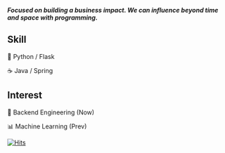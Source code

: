 ***Focused on building a business impact. We can influence beyond time and space with programming.***

## Skill

🐍 Python / Flask

☕ Java / Spring

## Interest

🎉 Backend Engineering (Now)

📊 Machine Learning (Prev)



[![Hits](https://hits.seeyoufarm.com/api/count/incr/badge.svg?url=https%3A%2F%2Fgithub.com%2F1core2life&count_bg=%2370AAE3&title_bg=%23555555&icon=&icon_color=%23E7E7E7&title=hits&edge_flat=false)](https://hits.seeyoufarm.com)



<!--
**1core2life/1core2life** is a ✨ _special_ ✨ repository because its `README.md` (this file) appears on your GitHub profile.

Here are some ideas to get you started:

- 🔭 I’m currently working on ...
- 🌱 I’m currently learning ...
- 👯 I’m looking to collaborate on ...
- 🤔 I’m looking for help with ...
- 💬 Ask me about ...
- 📫 How to reach me: ...
- 😄 Pronouns: ...
- ⚡ Fun fact: ...
-->
